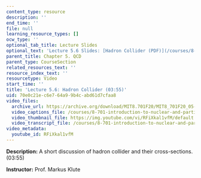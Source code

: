 ```yaml
---
content_type: resource
description: ''
end_time: ''
file: null
learning_resource_types: []
ocw_type: ''
optional_tab_title: Lecture Slides
optional_text: 'Lecture 5.6 Slides: [Hadron Collider (PDF)](/courses/8-701-introduction-to-nuclear-and-particle-physics-fall-2020/resources/mit8_701f20_lec5-6)'
parent_title: Chapter 5. QCD
parent_type: CourseSection
related_resources_text: ''
resource_index_text: ''
resourcetype: Video
start_time: ''
title: 'Lecture 5.6: Hadron Collider (03:55)'
uid: 70e0c21e-c6e7-64a9-9b4c-abd61d7cfaa8
video_files:
  archive_url: https://archive.org/download/MIT8.701F20/MIT8_701F20_05-06_hadroncollider_300k.mp4
  video_captions_file: /courses/8-701-introduction-to-nuclear-and-particle-physics-fall-2020/93f5d1a5a52d57b3a74b1fd6139f501b_RFiXkal1vfM.vtt
  video_thumbnail_file: https://img.youtube.com/vi/RFiXkal1vfM/default.jpg
  video_transcript_file: /courses/8-701-introduction-to-nuclear-and-particle-physics-fall-2020/d3254076e9fdf2a05ffaaaf220602868_RFiXkal1vfM.pdf
video_metadata:
  youtube_id: RFiXkal1vfM
---
```


**Description:** A short discussion of hadron collider and their cross-sections. (03:55)

**Instructor:** Prof. Markus Klute